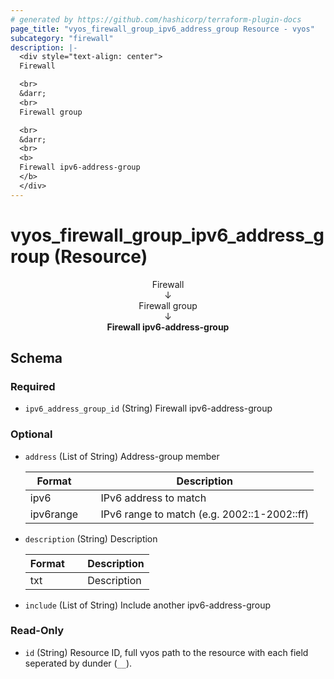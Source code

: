 ```yaml
---
# generated by https://github.com/hashicorp/terraform-plugin-docs
page_title: "vyos_firewall_group_ipv6_address_group Resource - vyos"
subcategory: "firewall"
description: |-
  <div style="text-align: center">
  Firewall

  <br>
  &darr;
  <br>
  Firewall group

  <br>
  &darr;
  <br>
  <b>
  Firewall ipv6-address-group
  </b>
  </div>
---
```


# vyos_firewall_group_ipv6_address_group (Resource)

<div style="text-align: center">
Firewall

<br>
&darr;
<br>
Firewall group

<br>
&darr;
<br>
<b>
Firewall ipv6-address-group
</b>
</div>



<!-- schema generated by tfplugindocs -->
## Schema

### Required

- `ipv6_address_group_id` (String) Firewall ipv6-address-group

### Optional

- `address` (List of String) Address-group member

    |  Format     &emsp;|  Description                                  |
    |-------------------|-----------------------------------------------|
    |  ipv6       &emsp;|  IPv6 address to match                        |
    |  ipv6range  &emsp;|  IPv6 range to match (e.g. 2002::1-2002::ff)  |
- `description` (String) Description

    |  Format  &emsp;|  Description  |
    |----------------|---------------|
    |  txt     &emsp;|  Description  |
- `include` (List of String) Include another ipv6-address-group

### Read-Only

- `id` (String) Resource ID, full vyos path to the resource with each field seperated by dunder (`__`).

